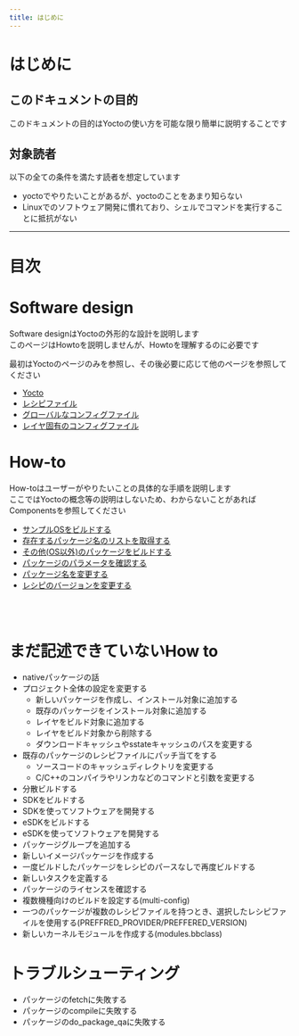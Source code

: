 ```yaml
---
title: はじめに
---
```


# はじめに

## このドキュメントの目的
このドキュメントの目的はYoctoの使い方を可能な限り簡単に説明することです  

## 対象読者

以下の全ての条件を満たす読者を想定しています  

* yoctoでやりたいことがあるが、yoctoのことをあまり知らない
* Linuxでのソフトウェア開発に慣れており、シェルでコマンドを実行することに抵抗がない

---

<a id="目次"></a>
# 目次


# Software design

Software designはYoctoの外形的な設計を説明します  
このページはHowtoを説明しませんが、Howtoを理解するのに必要です  

最初はYoctoのページのみを参照し、その後必要に応じて他のページを参照してください  

* [Yocto](./software-design/01-yocto.md)
* [レシピファイル](./software-design/02-recipe-file.md)
* [グローバルなコンフィグファイル](./software-design/03-global-configfile.md)
* [レイヤ固有のコンフィグファイル](./software-design/04-layer-configfile.md)

# How-to 

How-toはユーザーがやりたいことの具体的な手順を説明します  
ここではYoctoの概念等の説明はしないため、わからないことがあればComponentsを参照してください  

* [サンプルOSをビルドする](./how-to/01-build-sample-os.md)
* [存在するパッケージ名のリストを取得する](./how-to/02-get-pakcage-list.md)
* [その他(OS以外)のパッケージをビルドする](./how-to/03-build-package.md)
* [パッケージのパラメータを確認する](./how-to/04_check-package-params.md)
* [パッケージ名を変更する](./how-to/05_change-package-name.md)
* [レシピのバージョンを変更する](./how-to/06_change-recipe-version.md)


</br>
</br>


# まだ記述できていないHow to
* nativeパッケージの話
* プロジェクト全体の設定を変更する
    * 新しいパッケージを作成し、インストール対象に追加する
    * 既存のパッケージをインストール対象に追加する
    * レイヤをビルド対象に追加する
    * レイヤをビルド対象から削除する
    * ダウンロードキャッシュやsstateキャッシュのパスを変更する
* 既存のパッケージのレシピファイルにパッチ当てをする
    * ソースコードのキャッシュディレクトリを変更する
    * C/C++のコンパイラやリンカなどのコマンドと引数を変更する
* 分散ビルドする
* SDKをビルドする
* SDKを使ってソフトウェアを開発する
* eSDKをビルドする
* eSDKを使ってソフトウェアを開発する
* パッケージグループを追加する
* 新しいイメージパッケージを作成する
* 一度ビルドしたパッケージをレシピのパースなしで再度ビルドする
* 新しいタスクを定義する
* パッケージのライセンスを確認する
* 複数機種向けのビルドを設定する(multi-config)
* 一つのパッケージが複数のレシピファイルを持つとき、選択したレシピファイルを使用する(PREFFRED_PROVIDER/PREFFERED_VERSION)
* 新しいカーネルモジュールを作成する(modules.bbclass)


# トラブルシューティング
* パッケージのfetchに失敗する
* パッケージのcompileに失敗する
* パッケージのdo_package_qaに失敗する